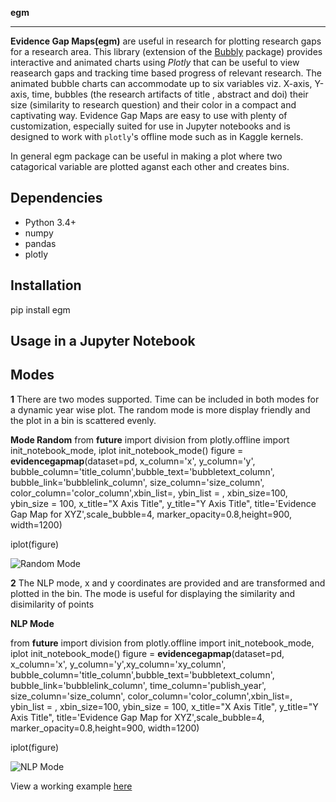 **egm**
******************************

**Evidence Gap Maps(egm)** are useful in research for plotting research gaps for a research area. This library (extension of the [Bubbly]( https://github.com/AashitaK/bubbly) package) provides interactive and animated charts using *Plotly* that can be useful to view reasearch gaps and tracking time based progress of relevant research. The animated bubble charts can accommodate up to six variables viz. X-axis, Y-axis, time, bubbles (the research artifacts of title , abstract and doi) their size (similarity to research question) and their color in a compact and captivating way. Evidence Gap Maps are easy to use with plenty of customization, especially suited for use in Jupyter notebooks and is designed to work with ``plotly``'s offline mode such as in Kaggle kernels. 

In general egm package can be useful in making a plot where two catagorical variable are plotted aganst each other and creates bins.

Dependencies
------------
* Python 3.4+
* numpy
* pandas 
* plotly

Installation
-------------
pip install egm

  
Usage in a Jupyter Notebook
----------------------------

**Modes**
----------------------------
**1** There are two modes supported. Time can be included in both modes for a dynamic year wise plot. The random mode is more display friendly and the plot in a bin is scattered evenly. 


**Mode Random**
from __future__ import division
from plotly.offline import init_notebook_mode, iplot
init_notebook_mode()
figure = **evidencegapmap**(dataset=pd, x_column='x', y_column='y',
  bubble_column='title_column',bubble_text='bubbletext_column', bubble_link='bubblelink_column', size_column='size_column', color_column='color_column',xbin_list=<list1>, ybin_list = <list2>,
  xbin_size=100, ybin_size = 100, x_title="X Axis Title", y_title="Y Axis Title", title='Evidence Gap Map for XYZ',scale_bubble=4, marker_opacity=0.8,height=900, width=1200)

iplot(figure)
  
![Random Mode](./egm.png?raw=true "Random Mode")
  
**2** The NLP mode, x and y coordinates are provided and are transformed and plotted in the bin. The mode is useful for displaying the similarity and disimilarity of points
 
 **NLP Mode**
 
from __future__ import division
from plotly.offline import init_notebook_mode, iplot
init_notebook_mode()
 figure = **evidencegapmap**(dataset=pd, x_column='x', y_column='y',xy_column='xy_column',
  bubble_column='title_column',bubble_text='bubbletext_column', bubble_link='bubblelink_column', time_column='publish_year', size_column='size_column', color_column='color_column',xbin_list=<list1>, ybin_list = <list2>,
  xbin_size=100, ybin_size = 100, x_title="X Axis Title", y_title="Y Axis Title", title='Evidence Gap Map for XYZ',scale_bubble=4, marker_opacity=0.8,height=900, width=1200)
  
 iplot(figure)

![NLP Mode](./egm.gif?raw=true "NLP Mode")


View a working example [here](https://www.kaggle.com/uplytics/evidence-gap-map-for-risk-areas)





